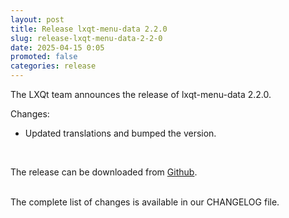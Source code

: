 ```yaml
---
layout: post
title: Release lxqt-menu-data 2.2.0
slug: release-lxqt-menu-data-2-2-0
date: 2025-04-15 0:05
promoted: false
categories: release
---
```


The LXQt team announces the release of lxqt-menu-data 2.2.0.

Changes:

 * Updated translations and bumped the version.

 <br/>


The release can be downloaded from [Github](https://github.com/lxqt/lxqt-menu-data/releases).

<br/>
The complete list of changes is available in our CHANGELOG file.
<br/>

